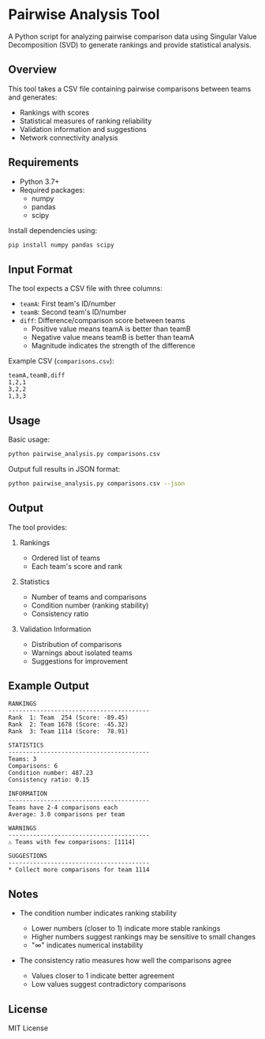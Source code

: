# Pairwise Analysis Tool

A Python script for analyzing pairwise comparison data using Singular Value Decomposition (SVD) to generate rankings and provide statistical analysis.

## Overview

This tool takes a CSV file containing pairwise comparisons between teams and generates:
- Rankings with scores
- Statistical measures of ranking reliability
- Validation information and suggestions
- Network connectivity analysis

## Requirements

- Python 3.7+
- Required packages:
  - numpy
  - pandas
  - scipy

Install dependencies using:
```bash
pip install numpy pandas scipy
```

## Input Format

The tool expects a CSV file with three columns:
- `teamA`: First team's ID/number
- `teamB`: Second team's ID/number
- `diff`: Difference/comparison score between teams
  - Positive value means teamA is better than teamB
  - Negative value means teamB is better than teamA
  - Magnitude indicates the strength of the difference

Example CSV (`comparisons.csv`):
```csv
teamA,teamB,diff
1,2,1
3,2,2
1,3,3
```

## Usage

Basic usage:
```bash
python pairwise_analysis.py comparisons.csv
```

Output full results in JSON format:
```bash
python pairwise_analysis.py comparisons.csv --json
```

## Output

The tool provides:
1. Rankings
   - Ordered list of teams
   - Each team's score and rank

2. Statistics
   - Number of teams and comparisons
   - Condition number (ranking stability)
   - Consistency ratio

3. Validation Information
   - Distribution of comparisons
   - Warnings about isolated teams
   - Suggestions for improvement

## Example Output

```
RANKINGS
----------------------------------------
Rank  1: Team  254 (Score: -89.45)
Rank  2: Team 1678 (Score: -45.32)
Rank  3: Team 1114 (Score:  78.91)

STATISTICS
----------------------------------------
Teams: 3
Comparisons: 6
Condition number: 487.23
Consistency ratio: 0.15

INFORMATION
----------------------------------------
Teams have 2-4 comparisons each
Average: 3.0 comparisons per team

WARNINGS
----------------------------------------
⚠️ Teams with few comparisons: [1114]

SUGGESTIONS
----------------------------------------
* Collect more comparisons for team 1114
```

## Notes

- The condition number indicates ranking stability
  - Lower numbers (closer to 1) indicate more stable rankings
  - Higher numbers suggest rankings may be sensitive to small changes
  - "∞" indicates numerical instability

- The consistency ratio measures how well the comparisons agree
  - Values closer to 1 indicate better agreement
  - Low values suggest contradictory comparisons

## License

MIT License
